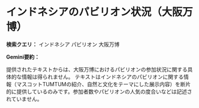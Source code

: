 # インドネシアのパビリオン状況（大阪万博）

**検索クエリ：** インドネシア パビリオン 大阪万博

**Gemini要約：**

提供されたテキストからは、大阪万博におけるパビリオンの参加状況に関する具体的な情報は得られません。  テキストはインドネシアのパビリオンに関する情報（マスコットTUMTUMの紹介、自然と文化をテーマにした展示内容）を断片的に提供しているのみです。参加者数やパビリオンの人気の度合いなどは記述されていません。

